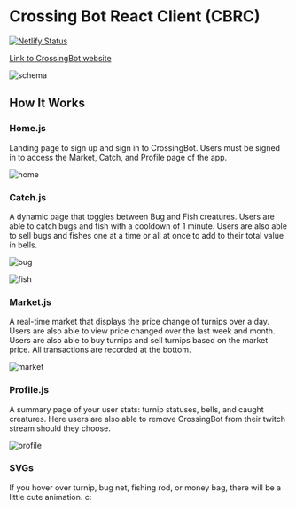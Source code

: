 # Crossing Bot React Client (CBRC)

[![Netlify Status](https://api.netlify.com/api/v1/badges/fd3eb621-ba23-4bcf-b8de-209ed70f6814/deploy-status)](https://app.netlify.com/sites/crossingbot/deploys)

[Link to CrossingBot website](https://www.crossingbot.com/)

![schema](https://cdn.discordapp.com/attachments/685583064885100568/719665723986804793/crossingbotv1.png)

## How It Works

### Home.js

Landing page to sign up and sign in to CrossingBot. Users must be signed in to access the Market, Catch, and Profile page of the app.

![home](https://cdn.discordapp.com/attachments/730505885931012136/730505938926305320/home.png)

### Catch.js

A dynamic page that toggles between Bug and Fish creatures. Users are able to catch bugs and fish with a cooldown of 1 minute. Users are also able to sell bugs and fishes one at a time or all at once to add to their total value in bells.

![bug](https://cdn.discordapp.com/attachments/730505885931012136/730505950750048256/bug.png)

![fish](https://cdn.discordapp.com/attachments/730505885931012136/730506273258209390/fish.png)

### Market.js

A real-time market that displays the price change of turnips over a day. Users are also able to view price changed over the last week and month. Users are also able to buy turnips and sell turnips based on the market price. All transactions are recorded at the bottom.

![market](https://cdn.discordapp.com/attachments/730505885931012136/730505956034609233/market.png)

### Profile.js

A summary page of your user stats: turnip statuses, bells, and caught creatures.
Here users are also able to remove CrossingBot from their twitch stream should they choose.

![profile](https://cdn.discordapp.com/attachments/730505885931012136/730505941983952966/profile.png)

### SVGs

If you hover over turnip, bug net, fishing rod, or money bag, there will be a little cute animation. c: